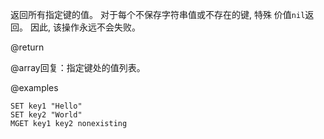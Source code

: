 返回所有指定键的值。
对于每个不保存字符串值或不存在的键, 特殊
价值`nil`返回。
因此, 该操作永远不会失败。

@return

@array回复：指定键处的值列表。

@examples

```cli
SET key1 "Hello"
SET key2 "World"
MGET key1 key2 nonexisting
```
